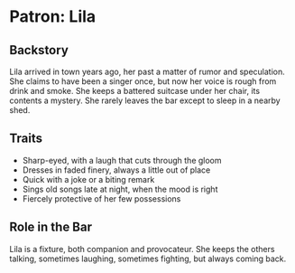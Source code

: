 # Patron: Lila

## Backstory

Lila arrived in town years ago, her past a matter of rumor and speculation. She claims to have been a singer once, but now her voice is rough from drink and smoke. She keeps a battered suitcase under her chair, its contents a mystery. She rarely leaves the bar except to sleep in a nearby shed.

## Traits

- Sharp-eyed, with a laugh that cuts through the gloom
- Dresses in faded finery, always a little out of place
- Quick with a joke or a biting remark
- Sings old songs late at night, when the mood is right
- Fiercely protective of her few possessions

## Role in the Bar

Lila is a fixture, both companion and provocateur. She keeps the others talking, sometimes laughing, sometimes fighting, but always coming back. 